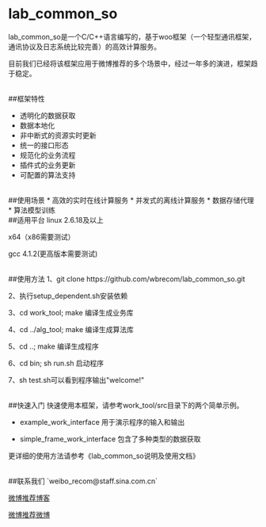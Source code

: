 # lab_common_so

lab_common_so是一个C/C++语言编写的，基于woo框架（一个轻型通讯框架，通讯协议及日志系统比较完善）的高效计算服务。

目前我们已经将该框架应用于微博推荐的多个场景中，经过一年多的演进，框架趋于稳定。


<br>
##框架特性

* 透明化的数据获取
* 数据本地化
* 非中断式的资源实时更新
* 统一的接口形态
* 规范化的业务流程
* 插件式的业务更新
* 可配置的算法支持

<br>
##使用场景
* 高效的实时在线计算服务
* 并发式的离线计算服务
* 数据存储代理
* 算法模型训练

<br>
##适用平台
linux 2.6.18及以上

x64（x86需要测试）

gcc 4.1.2(更高版本需要测试)

<br>
##使用方法
1、git clone https://github.com/wbrecom/lab_common_so.git

2、执行setup_dependent.sh安装依赖

3、cd work_tool; make 编译生成业务库

4、cd ../alg_tool; make 编译生成算法库

5、cd ..; make  编译生成程序

6、cd bin; sh run.sh  启动程序

7、sh test.sh可以看到程序输出"welcome!"

<br>
##快速入门
快速使用本框架，请参考work_tool/src目录下的两个简单示例。

* example_work_interface 用于演示程序的输入和输出

* simple_frame_work_interface 包含了多种类型的数据获取

更详细的使用方法请参考《lab_common_so说明及使用文档》


<br>
##联系我们
`weibo_recom@staff.sina.com.cn`

[微博推荐博客](http://www.wbrecom.com/)

[微博推荐微博](http://weibo.com/u/5224446495?topnav=1&wvr=6&topsug=1)







